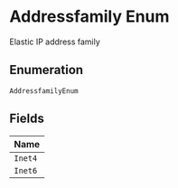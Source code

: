 
# Addressfamily Enum

Elastic IP address family

## Enumeration

`AddressfamilyEnum`

## Fields

| Name |
|  --- |
| `Inet4` |
| `Inet6` |

